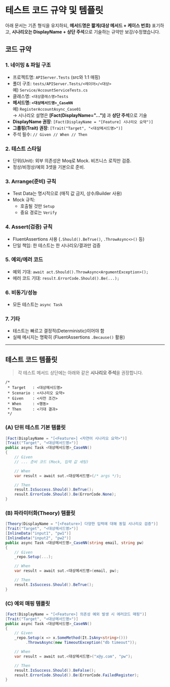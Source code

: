 ﻿# 테스트 코드 규약 및 템플릿

아래 문서는 기존 형식을 유지하되, **메서드명은 짧게(대상 메서드 + 케이스 번호)** 표기하고, **시나리오는 DisplayName + 상단 주석**으로 기술하는 규약만 보강/수정했습니다.

## 코드 규약

### 1. 네이밍 & 파일 구조
- 프로젝트명: `APIServer.Tests` (src와 1:1 매핑)
- 폴더 구조: `tests/APIServer.Tests/<레이어>/<대상>`  
  예) `Service/AccountServiceTests.cs`
- 클래스명: `<대상클래스명>Tests`
- **메서드명: `<대상메서드명>_CaseNN`**  
  예) `RegisterAccountAsync_Case01`  
  → 시나리오 설명은 **[Fact(DisplayName="...")]** 과 **상단 주석**으로 기술
- **DisplayName 권장**: `[Fact(DisplayName = "[Feature] 시나리오 요약")]`
- **그룹핑(Trait) 권장**: `[Trait("Target", "<대상메서드명>")]`
- 주석 필수: `// Given // When // Then`

### 2. 테스트 스타일
- 단위(Unit): 외부 의존성은 Moq로 Mock. 비즈니스 로직만 검증.
- 정상/비정상/예외 3셋을 기본으로 준비.

### 3. Arrange(준비) 규칙
- Test Data는 명시적으로 (매직 값 금지, 상수/Builder 사용)
- Mock 규칙:
  - 호출될 것만 `Setup`
  - 중요 경로는 `Verify`

### 4. Assert(검증) 규칙
- FluentAssertions 사용 (`.Should().BeTrue()`, `.ThrowAsync<>()` 등)
- 단일 책임: 한 테스트는 한 시나리오/결과만 검증

### 5. 예외/에러 코드
- 예외 기대: `await act.Should().ThrowAsync<ArgumentException>();`
- 에러 코드 기대: `result.ErrorCode.Should().Be(...);`

### 6. 비동기/성능
- 모든 테스트는 `async Task`

### 7. 기타
- 테스트는 빠르고 결정적(Deterministic)이어야 함
- 실패 메시지는 명확히 (FluentAssertions `.Because()` 활용)

---

## 테스트 코드 템플릿

> 각 테스트 메서드 상단에는 아래와 같은 **시나리오 주석**을 권장합니다.
```
/*
 * Target   : <대상메서드명>
 * Scenario : <시나리오 요약>
 * Given    : <사전 조건>
 * When     : <행동>
 * Then     : <기대 결과>
 */
```

### (A) 단위 테스트 기본 템플릿
```csharp
[Fact(DisplayName = "[<Feature>] <자연어 시나리오 요약>")]
[Trait("Target", "<대상메서드명>")]
public async Task <대상메서드명>_CaseNN()
{
    // Given
    // ... 준비 코드 (Mock, 입력 값 세팅)

    // When
    var result = await sut.<대상메서드명>(/* args */);

    // Then
    result.IsSuccess.Should().BeTrue();
    result.ErrorCode.Should().Be(ErrorCode.None);
}
```

### (B) 파라미터화(Theory) 템플릿
```csharp
[Theory(DisplayName = "[<Feature>] 다양한 입력에 대해 동일 시나리오 검증")]
[Trait("Target", "<대상메서드명>")]
[InlineData("input1", "pw1")]
[InlineData("input2", "pw2")]
public async Task <대상메서드명>_CaseNN(string email, string pw)
{
    // Given
    _repo.Setup(...);

    // When
    var result = await sut.<대상메서드명>(email, pw);

    // Then
    result.IsSuccess.Should().BeTrue();
}
```

### (C) 예외 매핑 템플릿
```csharp
[Fact(DisplayName = "[<Feature>] 의존성 예외 발생 시 에러코드 매핑")]
[Trait("Target", "<대상메서드명>")]
public async Task <대상메서드명>_CaseNN()
{
    // Given
    _repo.Setup(x => x.SomeMethod(It.IsAny<string>()))
         .ThrowsAsync(new TimeoutException("db timeout"));

    // When
    var result = await sut.<대상메서드명>("x@y.com", "pw");

    // Then
    result.IsSuccess.Should().BeFalse();
    result.ErrorCode.Should().Be(ErrorCode.FailedRegister);
}
```
